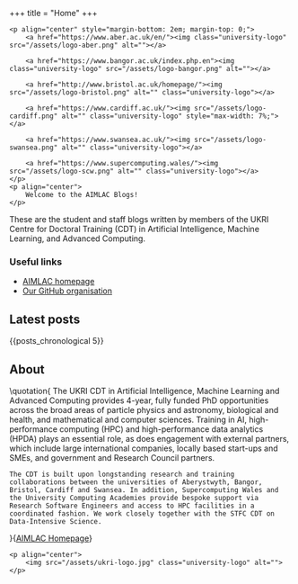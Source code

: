 +++
title = "Home"
+++

~~~
<p align="center" style="margin-bottom: 2em; margin-top: 0;">
    <a href="https://www.aber.ac.uk/en/"><img class="university-logo" src="/assets/logo-aber.png" alt=""></a>

    <a href="https://www.bangor.ac.uk/index.php.en"><img class="university-logo" src="/assets/logo-bangor.png" alt=""></a>
    
    <a href="http://www.bristol.ac.uk/homepage/"><img src="/assets/logo-bristol.png" alt="" class="university-logo"></a>

    <a href="https://www.cardiff.ac.uk/"><img src="/assets/logo-cardiff.png" alt="" class="university-logo" style="max-width: 7%;"></a>

    <a href="https://www.swansea.ac.uk/"><img src="/assets/logo-swansea.png" alt="" class="university-logo"></a>

    <a href="https://www.supercomputing.wales/"><img src="/assets/logo-scw.png" alt="" class="university-logo"></a>
</p>
<p align="center">
    Welcome to the AIMLAC Blogs!
</p>
~~~

These are the student and staff blogs written by members of the UKRI Centre for Doctoral Training (CDT) in Artificial Intelligence, Machine Learning, and Advanced Computing.

### Useful links

- [AIMLAC homepage](http://cdt-aimlac.org/cdt-main.html)
- [Our GitHub organisation](https://github.com/CDT-AIMLAC)

## Latest posts

{{posts_chronological 5}}

## About

\quotation{
    The UKRI CDT in Artificial Intelligence, Machine Learning and Advanced Computing provides 4-year, fully funded PhD opportunities across the broad areas of particle physics and astronomy, biological and health, and mathematical and computer sciences. Training in AI, high-performance computing (HPC) and high-performance data analytics (HPDA) plays an essential role, as does engagement with external partners, which include large international companies, locally based start-ups and SMEs, and government and Research Council partners.

    The CDT is built upon longstanding research and training collaborations between the universities of Aberystwyth, Bangor, Bristol, Cardiff and Swansea. In addition, Supercomputing Wales and the University Computing Academies provide bespoke support via Research Software Engineers and access to HPC facilities in a coordinated fashion. We work closely together with the STFC CDT on Data-Intensive Science. 
}{[AIMLAC Homepage](http://cdt-aimlac.org/cdt-main.html)}

~~~
<p align="center">
    <img src="/assets/ukri-logo.jpg" class="university-logo" alt="">
</p>
~~~